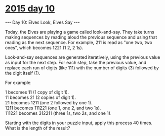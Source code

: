 # [2015 day 10](https://adventofcode.com/2015/day/10)

--- Day 10: Elves Look, Elves Say ---

Today, the Elves are playing a game called look-and-say.  They take turns making sequences by reading aloud the previous sequence and using that reading as the next sequence.  For example, 211 is read as "one two, two ones", which becomes 1221 (1 2, 2 1s).



Look-and-say sequences are generated iteratively, using the previous value as input for the next step.  For each step, take the previous value, and replace each run of digits (like 111) with the number of digits (3) followed by the digit itself (1).



For example:



1 becomes 11 (1 copy of digit 1).\
11 becomes 21 (2 copies of digit 1).\
21 becomes 1211 (one 2 followed by one 1).\
1211 becomes 111221 (one 1, one 2, and two 1s).\
111221 becomes 312211 (three 1s, two 2s, and one 1).



Starting with the digits in your puzzle input, apply this process 40 times.  What is the length of the result?



